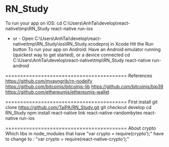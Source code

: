 # RN_Study
To run your app on iOS:
   cd C:\Users\AnhTai\develop\react-native\tmp\RN_Study
   react-native run-ios
   - or -
   Open C:\Users\AnhTai\develop\react-native\tmp\RN_Study\ios\RN_Study.xcodeproj in Xcode
   Hit the Run button
To run your app on Android:
   Have an Android emulator running (quickest way to get started), or a device connected
   cd C:\Users\AnhTai\develop\react-native\tmp\RN_Study
   react-native run-android

=========================================
References
https://github.com/mvayngrib/rn-nodeify
https://github.com/bitcoinjs/bitcoinjs-lib
https://github.com/bitcoinjs/bip39
https://github.com/ethereumjs/ethereumjs-wallet

=========================================
First install
git clone https://github.com/TaiPA/RN_Study.git
git checkout develop
cd RN_Study
npm install
react-native link react-native-randombytes
react-native run-ios

=========================================
About crypto
Which libs in node_modules that have "var crypto = require(crypto');"
have to change to : "var crypto = require(react-native-crypto');"